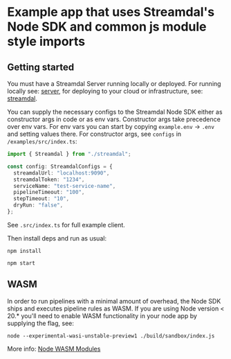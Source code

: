 # Example app that uses Streamdal's Node SDK and common js module style imports

## Getting started

You must have a Streamdal Server running locally or deployed. For running locally see:
[server](https://github.com/streamdal/server), for deploying to your cloud or 
infrastructure, see: [streamdal](https://github.com/streamdal/streamdal).

You can supply the necessary configs to the Streamdal Node SDK either as constructor args in code 
or as env vars. Constructor args take precedence over env vars. For env vars you can start by 
copying `example.env` -> `.env` and setting values there. For constructor args, see `configs` in 
`/examples/src/index.ts`:

```typescript
import { Streamdal } from "./streamdal";

const config: StreamdalConfigs = {
  streamdalUrl: "localhost:9090",
  streamdalToken: "1234",
  serviceName: "test-service-name",
  pipelineTimeout: "100",
  stepTimeout: "10",
  dryRun: "false",
};
```

See `.src/index.ts` for full example client.

Then install deps and run as usual:

`npm install`

`npm start`


## WASM
In order to run pipelines with a minimal amount of overhead, the Node SDK ships
and executes pipeline rules as WASM. If you are using Node version < 20.* you'll need to enable
WASM functionality in your node app by supplying the flag, see:

```
node --experimental-wasi-unstable-preview1 ./build/sandbox/index.js
```

More info: [Node WASM Modules](https://nodejs.org/api/all.html#all_esm_wasm-modules)


